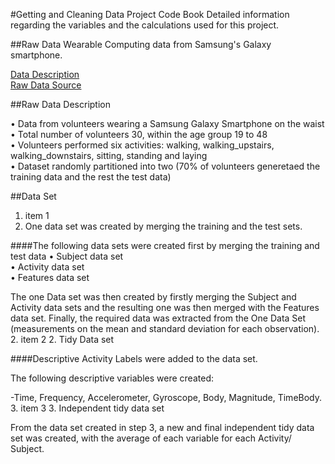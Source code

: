
#Getting and Cleaning Data Project Code Book
Detailed information regarding the variables and the calculations used for this project.

##Raw Data
Wearable Computing data from Samsung's Galaxy smartphone. 

[Data Description](http://archive.ics.uci.edu/ml/datasets/Human+Activity+Recognition+Using+Smartphones) <br />
[Raw Data Source](https://d396qusza40orc.cloudfront.net/getdata%2Fprojectfiles%2FUCI%20HAR%20Dataset.zip)

##Raw Data Description

•	Data from volunteers wearing a Samsung Galaxy Smartphone on the waist <br />
•	Total number of volunteers 30, within the age group 19 to 48 <br />
•	Volunteers performed six activities: walking, walking_upstairs, walking_downstairs, sitting, standing and laying <br />
•	Dataset randomly partitioned into two (70% of volunteers generetaed the training data and the rest the test data) <br />

##Data Set
1. item 1
  1. One data set was created by merging the training and the test sets. 

####The following data sets were created first by merging the training and test data
•	Subject data set <br />
•	Activity data set <br />
•	Features data set <br />

The one Data set was then created by firstly merging the Subject and Activity data sets and the resulting one was then merged with the Features data set. Finally, the required data was extracted from the One Data Set (measurements on the mean and standard deviation for each observation).
2. item 2
  2.  Tidy Data set

####Descriptive Activity Labels were added to the data set. 

The following descriptive variables were created:

-Time, Frequency, Accelerometer, Gyroscope, Body, Magnitude, TimeBody. 
3. item 3
  3.  Independent tidy data set

From the data set created in step 3, a new and final independent tidy data set was created, with the average of each variable for each Activity/ Subject.




